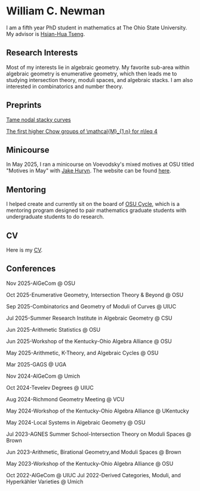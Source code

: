 # William C. Newman
I am a fifth year PhD student in mathematics at The Ohio State University. My advisor is [Hsian-Hua Tseng](https://people.math.osu.edu/tseng.109/). 
## Research Interests
Most of my interests lie in algebraic geometry. My favorite sub-area within algebraic geometry is enumerative geometry, which then leads me to studying intersection theory, moduli spaces, and algebraic stacks. I am also interested in combinatorics and number theory.  
## Preprints
[Tame nodal stacky curves](https://arxiv.org/abs/2509.20629)

[The first higher Chow groups of \mathcal{M}_{1,n} for n\leq 4](https://arxiv.org/abs/2508.20264) 
## Minicourse
In May 2025, I ran a minicourse on Voevodsky's mixed motives at OSU titled "Motives in May" with [Jake Huryn](https://jakehuryn.github.io/). The website can be found [here](https://jakehuryn.github.io/motives-in-may/).
## Mentoring
I helped create and currently sit on the board of [OSU Cycle](https://math.osu.edu/undergrad/osu-cycle), which is a mentoring program designed to pair mathematics graduate students with undergraduate students to do research. 
## CV
Here is my [CV](CV.pdf).
## Conferences
Nov 2025-AlGeCom @ OSU

Oct 2025-Enumerative  Geometry, Intersection Theory & Beyond @ OSU

Sep 2025-Combinatorics and Geometry of Moduli of Curves @ UIUC

Jul 2025-Summer Research Institute in Algebraic Geometry @ CSU

Jun 2025-Arithmetic Statistics @ OSU

Jun 2025-Workshop of the Kentucky-Ohio Algebra Alliance @ OSU

May 2025-Arithmetic, K-Theory, and Algebraic Cycles @ OSU

Mar 2025-GAGS @ UGA

Nov 2024-AlGeCom @ Umich

Oct 2024-Tevelev Degrees @ UIUC

Aug 2024-Richmond Geometry Meeting @ VCU

May 2024-Workshop of the Kentucky-Ohio Algebra Alliance @ UKentucky

May 2024-Local Systems in Algebraic Geometry @ OSU

Jul 2023-AGNES Summer School-Intersection Theory on Moduli Spaces @ Brown

Jun 2023-Arithmetic, Birational Geometry,and Moduli Spaces @ Brown

May 2023-Workshop of the Kentucky-Ohio Algebra Alliance @ OSU

Oct 2022-AlGeCom @ UIUC
Jul 2022-Derived Categories, Moduli, and Hyperkähler Varieties @ Umich

